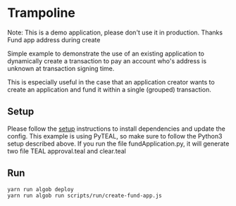 # Trampoline

Note: This is a demo application, please don't use it in production. Thanks
Fund app address during create

Simple example to demonstrate the use of an existing application to dynamically create a transaction to pay an account who's address is unknown at transaction signing time.

This is especially useful in the case that an application creator wants to create an application and fund it within a single (grouped) transaction.

## Setup

Please follow the [setup](../README.md) instructions to install dependencies and update the config.
This example is using PyTEAL, so make sure to follow the Python3 setup described above.
If you run the file fundApplication.py, it will generate two file TEAL approval.teal and clear.teal

## Run

```
yarn run algob deploy
yarn run algob run scripts/run/create-fund-app.js
```
